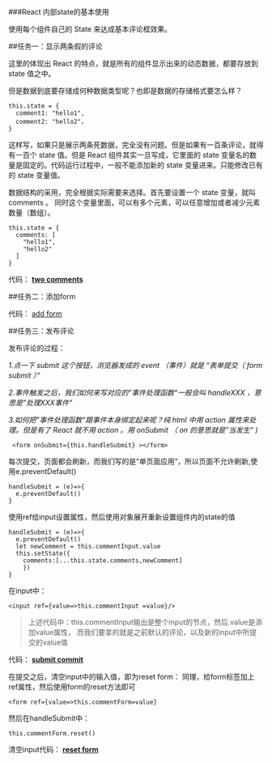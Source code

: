 ###React 内部state的基本使用

使用每个组件自己的 State 来达成基本评论框效果。

##任务一：显示两条假的评论

这里的体现出 React 的特点，就是所有的组件显示出来的动态数据，都要存放到 state 值之中。

但是数据到底要存储成何种数据类型呢？也即是数据的存储格式要怎么样？

```
this.state = {
  comment1: "hello1",
  comment2: "hello2"，
}
```

这样写，如果只是展示两条死数据，完全没有问题。但是如果有一百条评论，就得有一百个 state 值。但是 React 组件其实一旦写成，它里面的 state 变量名的数量是固定的。代码运行过程中，一般不能添加新的 state 变量进来。只能修改已有的 state 变量值。

数据结构的采用，完全根据实际需要来选择。首先要设置一个 state 变量，就叫 comments 。 同时这个变量里面，可以有多个元素，可以任意增加或者减少元素数量（数组）。

```
this.state = {
  comments: [
    "hello1",
    "hello2"
  ]
}
```
代码：
**[two comments](https://github.com/liulu1012/new-redux-hello/commit/1ef85539088d29bf8e553f82f7767be07ff73d79)**

##任务二：添加form

代码：
[add form](https://github.com/liulu1012/new-redux-hello/commit/1d49545addd1189d0dac4e01a3d0437045caa6b8)


##任务三：发布评论

发布评论的过程：

*1.点一下 submit 这个按钮，浏览器发成的 event （事件）就是 “表单提交（ form submit ）”*

*2.事件触发之后，我们如何来写对应的”事件处理函数“一般会叫 handleXXX ，意思是”处理XXX事件“*

*3.如何把”事件处理函数“跟事件本身绑定起来呢？纯 html 中用 action 属性来处理。但是有了 React 就不用 action 。用 onSubmit （ on 的意思就是”当发生“ )*

```
 <form onSubmit={this.handleSubmit} ></form>
```

每次提交，页面都会刷新，而我们写的是”单页面应用“，所以页面不允许刷新,使用e.preventDefault()
```
handleSubmit = (e)=>{
  e.preventDefault()
}
```

使用ref给input设置属性，然后使用对象展开重新设置组件内的state的值

```
handleSubmit = (e)=>{
  e.preventDefault()
  let newComment = this.commentInput.value
  this.setState({
    comments:[...this.state.comments,newComment]
    })
}
```

在input中：
```
<input ref={value=>this.commentInput =value}/>
```

>上述代码中：this.commentInput输出是整个input的节点，然后.value是添加value属性，
而我们要拿的就是之前默认的评论，以及新的input中所提交的value值


代码：
**[submit commit](https://github.com/liulu1012/new-redux-hello/commit/38e88eacaf58ca45264e6ec1aa3c3f01eedf2d16)**





在提交之后，清空input中的输入值，即为reset form：
同理，给form标签加上ref属性，然后使用form的reset方法即可

```
<form ref={value=>this.commentForm=value}

```
然后在handleSubmit中：

```
this.commentForm.reset()
```

清空input代码：
**[reset form](https://github.com/liulu1012/new-redux-hello/commit/e6ac961cfbd4495469dd19765484ad3831aaa59c)**
